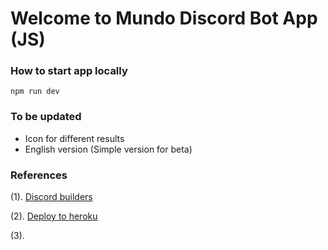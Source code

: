 # Welcome to Mundo Discord Bot App (JS)

### How to start app locally

```
npm run dev
```

### To be updated

- Icon for different results
- English version (Simple version for beta)

### References

(1). <a href="https://discordjs.guide/popular-topics/builders.html#basic-markdown" target="_blank">Discord builders</a>

(2). <a href="https://www.youtube.com/watch?v=NTAYja0hNRc" target="_blank">Deploy to heroku</a>

(3). <a href="" target="_blank"></a>
